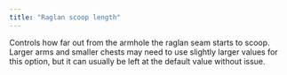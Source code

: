 ```yaml
---
title: "Raglan scoop length"
---
```


Controls how far out from the armhole the raglan seam starts to scoop. Larger arms and smaller chests may need to use slightly larger values for this option, but it can usually be left at the default value without issue.

